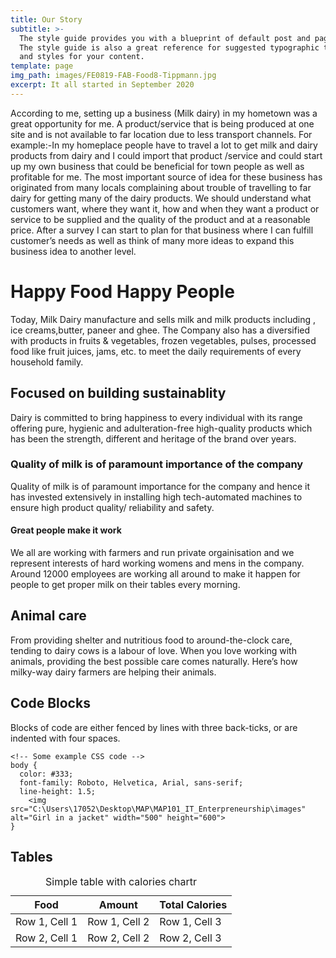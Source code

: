 ```yaml
---
title: Our Story
subtitle: >-
  The style guide provides you with a blueprint of default post and page styles.
  The style guide is also a great reference for suggested typographic treatment
  and styles for your content.
template: page
img_path: images/FE0819-FAB-Food8-Tippmann.jpg
excerpt: It all started in September 2020
---
```

According to me, setting up a business (Milk dairy) in my hometown was a great opportunity for me.
A product/service that is being produced at one site and is not available to far location due to less transport channels. For example:-In my homeplace people have to travel a lot to get milk and dairy products from dairy and I could import that product /service and could start up my own business that could be beneficial for town people as well as profitable for me.
The most important source of idea for these business has originated from many locals complaining about trouble of travelling to far dairy for getting many of the dairy products. We should understand what customers want, where they want it, how and when they want a product or service to be supplied and the quality of the product and at a reasonable price. 
After a survey I can start to plan for that business where I can fulfill customer’s needs as well as think of many more ideas to expand this business idea to another level.


# Happy Food Happy People

Today, Milk Dairy manufacture and sells milk and milk products including , ice creams,butter, paneer and ghee. The Company also has a diversified with products in fruits & vegetables, frozen vegetables, pulses, processed food like fruit juices, jams, etc. to meet the daily requirements of every household family.

## Focused on building sustainablity

Dairy is committed to bring happiness to every individual with its range offering pure, hygienic and adulteration-free high-quality products which has been the strength, different and heritage of the brand over years.

### Quality of milk is of paramount importance of the company

Quality of milk is of paramount importance for the company and hence it has invested extensively in installing high tech-automated machines to ensure high product quality/ reliability and safety.

#### Great people make it work

We all are working with farmers and run private orgainisation and we represent interests of hard working womens and mens in the company. Around 12000 employees are working all around to make it happen for people to get proper milk on their tables every morning.


## Animal care

From providing shelter and nutritious food to around-the-clock care, tending to dairy cows is a labour of love. When you love working with animals, providing the best possible care comes naturally. Here’s how milky-way dairy farmers are helping their animals.

## Code Blocks

Blocks of code are either fenced by lines with three back-ticks, or are indented with four spaces.

```
<!-- Some example CSS code -->
body {
  color: #333;
  font-family: Roboto, Helvetica, Arial, sans-serif;
  line-height: 1.5;
	<img src="C:\Users\17052\Desktop\MAP\MAP101_IT_Enterpreneurship\images" alt="Girl in a jacket" width="500" height="600">
}
```

## Tables

<div class="responsive-table">
  <table>
    <caption>Simple table with calories chartr</caption>
    <thead>
      <tr>
        <th>Food</th>
        <th>Amount</th>
        <th>Total Calories</th>
      </tr>
    </thead>
    <tbody>
      <tr>
        <td>Row 1, Cell 1</td>
        <td>Row 1, Cell 2</td>
        <td>Row 1, Cell 3</td>
      </tr>
      <tr>
        <td>Row 2, Cell 1</td>
        <td>Row 2, Cell 2</td>
        <td>Row 2, Cell 3</td>
      </tr>
    </tbody>
  </table>
</div>

